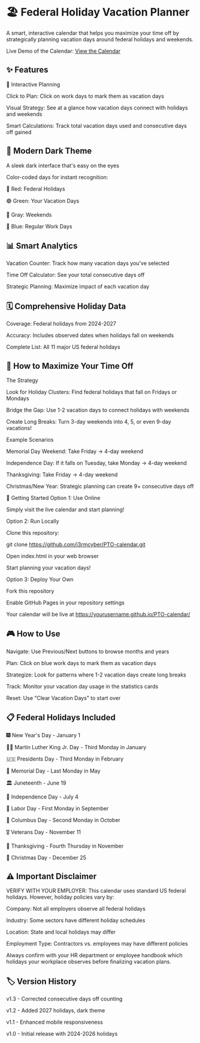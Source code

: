 # 🏖️ Federal Holiday Vacation Planner
A smart, interactive calendar that helps you maximize your time off by strategically planning vacation days around federal holidays and weekends.

Live Demo of the Calendar:
[View the Calendar](https://j3rmcyber.github.io/PTO-calendar/)

## ✨ Features
📅 Interactive Planning

Click to Plan: Click on work days to mark them as vacation days

Visual Strategy: See at a glance how vacation days connect with holidays and weekends

Smart Calculations: Track total vacation days used and consecutive days off gained

## 🎨 Modern Dark Theme
A sleek dark interface that's easy on the eyes

Color-coded days for instant recognition:

🔴 Red: Federal Holidays

🟢 Green: Your Vacation Days

🔘 Gray: Weekends

🔵 Blue: Regular Work Days

## 📊 Smart Analytics
Vacation Counter: Track how many vacation days you've selected

Time Off Calculator: See your total consecutive days off

Strategic Planning: Maximize impact of each vacation day

## 🗓️ Comprehensive Holiday Data
Coverage: Federal holidays from 2024-2027

Accuracy: Includes observed dates when holidays fall on weekends

Complete List: All 11 major US federal holidays

## 🎯 How to Maximize Your Time Off
The Strategy

Look for Holiday Clusters: Find federal holidays that fall on Fridays or Mondays

Bridge the Gap: Use 1-2 vacation days to connect holidays with weekends

Create Long Breaks: Turn 3-day weekends into 4, 5, or even 9-day vacations!

Example Scenarios

Memorial Day Weekend: Take Friday → 4-day weekend

Independence Day: If it falls on Tuesday, take Monday → 4-day weekend

Thanksgiving: Take Friday → 4-day weekend

Christmas/New Year: Strategic planning can create 9+ consecutive days off

🚀 Getting Started
Option 1: Use Online

Simply visit the live calendar and start planning!

Option 2: Run Locally

Clone this repository:

git clone https://github.com/j3rmcyber/PTO-calendar.git

Open index.html in your web browser

Start planning your vacation days!

Option 3: Deploy Your Own

Fork this repository

Enable GitHub Pages in your repository settings

Your calendar will be live at https://yourusername.github.io/PTO-calendar/

## 🎮 How to Use
Navigate: Use Previous/Next buttons to browse months and years

Plan: Click on blue work days to mark them as vacation days

Strategize: Look for patterns where 1-2 vacation days create long breaks

Track: Monitor your vacation day usage in the statistics cards

Reset: Use "Clear Vacation Days" to start over

## 📋 Federal Holidays Included
🎆 New Year's Day - January 1

👨‍💼 Martin Luther King Jr. Day - Third Monday in January

🇺🇸 Presidents Day - Third Monday in February

🌺 Memorial Day - Last Monday in May

🏛️ Juneteenth - June 19

🎇 Independence Day - July 4

👷 Labor Day - First Monday in September

🧭 Columbus Day - Second Monday in October

🎖️ Veterans Day - November 11

🦃 Thanksgiving - Fourth Thursday in November

🎄 Christmas Day - December 25

## ⚠️ Important Disclaimer
VERIFY WITH YOUR EMPLOYER: This calendar uses standard US federal holidays. However, holiday policies vary by:

Company: Not all employers observe all federal holidays

Industry: Some sectors have different holiday schedules

Location: State and local holidays may differ

Employment Type: Contractors vs. employees may have different policies

Always confirm with your HR department or employee handbook which holidays your workplace observes before finalizing vacation plans.

## 🏷️ Version History
v1.3 - Corrected consecutive days off counting

v1.2 - Added 2027 holidays, dark theme

v1.1 - Enhanced mobile responsiveness

v1.0 - Initial release with 2024-2026 holidays
